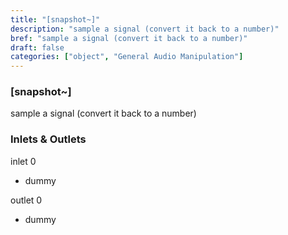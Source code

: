 ```yaml
---
title: "[snapshot~]"
description: "sample a signal (convert it back to a number)"
bref: "sample a signal (convert it back to a number)"
draft: false
categories: ["object", "General Audio Manipulation"]
---
```


### [snapshot~]

sample a signal (convert it back to a number)

### Inlets & Outlets

inlet 0

 - dummy

outlet 0

 - dummy
 
